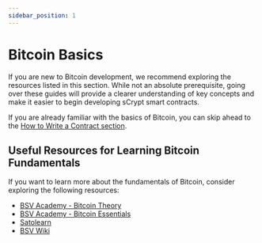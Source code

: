 ```yaml
---
sidebar_position: 1
---
```

# Bitcoin Basics

If you are new to Bitcoin development, we recommend exploring the resources listed in this section. While not an absolute prerequisite, going over these guides will provide a clearer understanding of key concepts and make it easier to begin developing sCrypt smart contracts.

If you are already familiar with the basics of Bitcoin, you can skip ahead to the [How to Write a Contract section](../how-to-write-a-contract/how-to-write-a-contract.md).

## Useful Resources for Learning Bitcoin Fundamentals

If you want to learn more about the fundamentals of Bitcoin, consider exploring the following resources:
- [BSV Academy - Bitcoin Theory](https://bitcoinsv.academy/course/bitcoin-theory)
- [BSV Academy - Bitcoin Essentials](https://bitcoinsv.academy/bitcoin-essentials)
- [Satolearn](https://www.satolearn.com/overview)
- [BSV Wiki](https://wiki.bitcoinsv.io/index.php/Main_Page)
